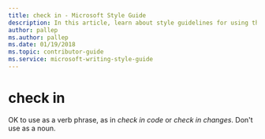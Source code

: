 ```yaml
---
title: check in - Microsoft Style Guide
description: In this article, learn about style guidelines for using the term 'check in' in Microsoft documentation.
author: pallep
ms.author: pallep
ms.date: 01/19/2018
ms.topic: contributor-guide
ms.service: microsoft-writing-style-guide
---
```


# check in

OK to use as a verb phrase, as in *check in code* or *check in changes*. Don't use as a noun.
